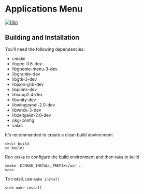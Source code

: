 # Applications Menu
[![l10n](https://l10n.elementary.io/widgets/wingpanel/applications-menu/svg-badge.svg)](https://l10n.elementary.io/projects/wingpanel/applications-menu)

## Building and Installation

You'll need the following dependencies:
* cmake
* libgee-0.8-dev
* libgnome-menu-3-dev
* libgranite-dev
* libgtk-3-dev
* libjson-glib-dev
* libplank-dev
* libsoup2.4-dev
* libunity-dev
* libwingpanel-2.0-dev
* libwnck-3-dev
* libzeitgeist-2.0-dev
* pkg-config
* valac

It's recommended to create a clean build environment

    mkdir build
    cd build/
    
Run `cmake` to configure the build environment and then `make` to build

    cmake -DCMAKE_INSTALL_PREFIX=/usr ..
    make
    
To install, use `make install`

    sudo make install
